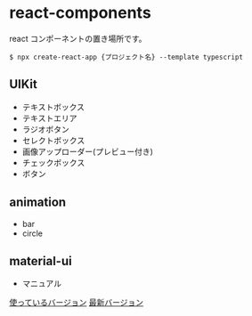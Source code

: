 # react-components

react コンポーネントの置き場所です。

```
$ npx create-react-app {プロジェクト名} --template typescript
```

## UIKit

- テキストボックス
- テキストエリア
- ラジオボタン 
- セレクトボックス
- 画像アップローダー(プレビュー付き)
- チェックボックス
- ボタン

## animation

- bar
- circle

## material-ui

- マニュアル

[使っているバージョン](https://v4.mui.com/)
[最新バージョン](https://mui.com/getting-started/usage/)
